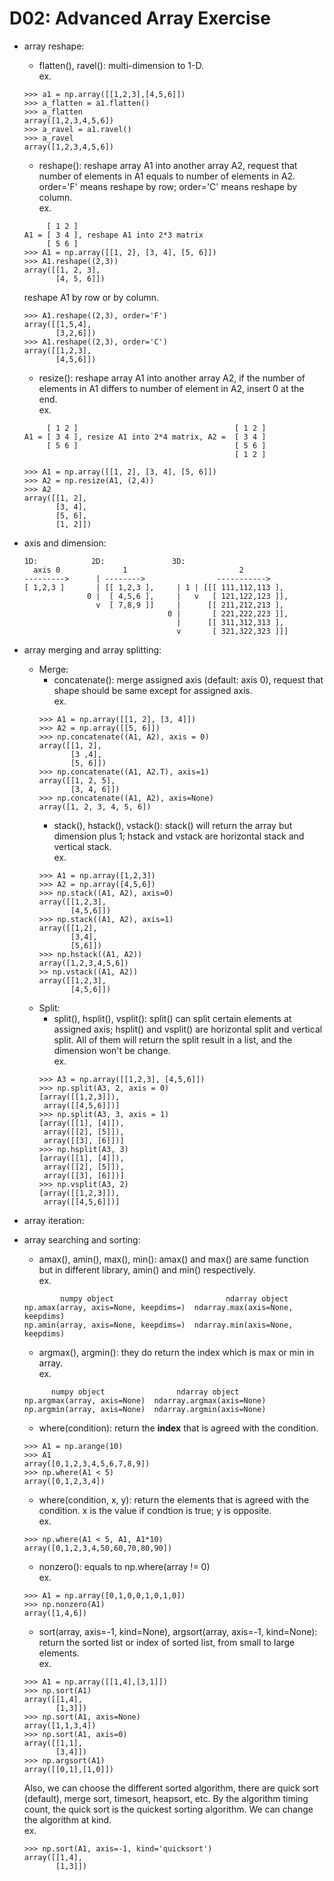 # D02: Advanced Array Exercise
*	array reshape:
	*	flatten(), ravel(): multi-dimension to 1-D.<br>
	ex.
	```
	>>> a1 = np.array([[1,2,3],[4,5,6]])
	>>> a_flatten = a1.flatten()
	>>> a_flatten
	array([1,2,3,4,5,6])
	>>> a_ravel = a1.ravel()
	>>> a_ravel
	array([1,2,3,4,5,6])
	```
	*	reshape(): reshape array A1 into another array A2, request that number of elements in A1 equals to number of elements in A2. order='F' means reshape by row; order='C' means reshape by column.<br>
	ex.
	```
	     [ 1 2 ]
	A1 = [ 3 4 ], reshape A1 into 2*3 matrix
	     [ 5 6 ]
	>>> A1 = np.array([[1, 2], [3, 4], [5, 6]])
	>>> A1.reshape((2,3))
	array([[1, 2, 3],
           [4, 5, 6]])
    ```
    reshape A1 by row or by column.
    ```
    >>> A1.reshape((2,3), order='F')
    array([[1,5,4],
           [3,2,6]])
    >>> A1.reshape((2,3), order='C')
    array([[1,2,3],
           [4,5,6]])
	```
	*	resize(): reshape array A1 into another array A2, if the number of elements in A1 differs to number of element in A2, insert 0 at the end.<br>
	ex. 
	```
	     [ 1 2 ]                                   [ 1 2 ]
	A1 = [ 3 4 ], resize A1 into 2*4 matrix, A2 =  [ 3 4 ]
	     [ 5 6 ]                                   [ 5 6 ]
	                                               [ 1 2 ]
	```

	```
	>>> A1 = np.array([[1, 2], [3, 4], [5, 6]])
	>>> A2 = np.resize(A1, (2,4))
	>>> A2
	array([[1, 2],
		   [3, 4],
		   [5, 6],
		   [1, 2]])
	```
*	axis and dimension:
	```
	1D:            2D:               3D:
	  axis 0              1                         2
	--------->      | -------->                ----------->
	[ 1,2,3 ]       | [[ 1,2,3 ],     | 1 | [[[ 111,112,113 ],
	              0 |  [ 4,5,6 ],     |   v   [ 121,122,123 ]],
	                v  [ 7,8,9 ]]     |      [[ 211,212,213 ],
	                                0 |       [ 221,222,223 ]],
	                                  |      [[ 311,312,313 ],
	                                  v       [ 321,322,323 ]]]
	```
*	array merging and array splitting:
	*	Merge:
		*	concatenate(): merge assigned axis (default: axis 0), request that shape should be same except for assigned axis.<br>
		ex.
		```
		>>> A1 = np.array([[1, 2], [3, 4]])
		>>> A2 = np.array([[5, 6]])
		>>> np.concatenate((A1, A2), axis = 0)
		array([[1, 2],
			   [3 ,4],
			   [5, 6]])
		>>> np.concatenate((A1, A2.T), axis=1)
		array([[1, 2, 5],
       	       [3, 4, 6]])
		>>> np.concatenate((A1, A2), axis=None)
		array([1, 2, 3, 4, 5, 6])
		```
		*	stack(), hstack(), vstack(): stack() will return the array but dimension plus 1; hstack and vstack are horizontal stack and vertical stack.<br>
		ex.
		```
		>>> A1 = np.array([1,2,3])
		>>> A2 = np.array([4,5,6])
		>>> np.stack((A1, A2), axis=0)
		array([[1,2,3],
			   [4,5,6]])
		>>> np.stack((A1, A2), axis=1)
		array([[1,2],
			   [3,4],
			   [5,6]])
		>>> np.hstack((A1, A2))
		array([1,2,3,4,5,6])
		>> np.vstack((A1, A2))
		array([[1,2,3],
			   [4,5,6]])
		```
	*	Split:
		* split(), hsplit(), vsplit(): split() can split certain elements at assigned axis; hsplit() and vsplit() are horizontal split and vertical split. All of them will return the split result in a list, and the dimension won't be change.<br>
		ex.
		```
		>>> A3 = np.array([[1,2,3], [4,5,6]])
		>>> np.split(A3, 2, axis = 0)
		[array([[1,2,3]]),
		 array([[4,5,6]])]
		>>> np.split(A3, 3, axis = 1)
		[array([[1], [4]]),
		 array([[2], [5]]),
		 array([[3], [6]])]
		>>> np.hsplit(A3, 3)
		[array([[1], [4]]),
		 array([[2], [5]]),
		 array([[3], [6]])]
		>>> np.vsplit(A3, 2)
		[array([[1,2,3]]),
		 array([[4,5,6]])]
		```
*	array iteration:
*	array searching and sorting:
	*	amax(), amin(), max(), min(): amax() and max() are same function but in different library, amin() and min() respectively.<br>
	ex.
	```
	        numpy object                         ndarray object
	np.amax(array, axis=None, keepdims=)  ndarray.max(axis=None, keepdims)
	np.amin(array, axis=None, keepdims=)  ndarray.min(axis=None, keepdims)
	```
	*	argmax(), argmin(): they do return the index which is max or min in array.<br>
	ex.
	```
	      numpy object                ndarray object
	np.argmax(array, axis=None)  ndarray.argmax(axis=None)
	np.argmin(array, axis=None)  ndarray.argmin(axis=None)
	```
	*	where(condition): return the **index** that is agreed with the condition.<br>
	```
	>>> A1 = np.arange(10)
	>>> A1
	array([0,1,2,3,4,5,6,7,8,9])
	>>> np.where(A1 < 5)
	array([0,1,2,3,4])
	```
	*	where(condition, x, y): return the elements that is agreed with the condition. x is the value if condtion is true; y is opposite.<br>
	ex.
	```
	>>> np.where(A1 < 5, A1, A1*10)
	array([0,1,2,3,4,50,60,70,80,90])
	```
	*	nonzero(): equals to np.where(array != 0)<br>
	ex.
	```
	>>> A1 = np.array([0,1,0,0,1,0,1,0])
	>>> np.nonzero(A1)
	array([1,4,6])
	```
	*	sort(array, axis=-1, kind=None), argsort(array, axis=-1, kind=None): return the sorted list or index of sorted list, from small to large elements.<br>
	ex.
	```
	>>> A1 = np.array([[1,4],[3,1]])
	>>> np.sort(A1)
	array([[1,4],
	       [1,3]])
	>>> np.sort(A1, axis=None)
	array([1,1,3,4])
	>>> np.sort(A1, axis=0)
	array([[1,1],
	       [3,4]])
	>>> np.argsort(A1)
	array([[0,1],[1,0]])
	```
	Also, we can choose the different sorted algorithm, there are quick sort (default), merge sort, timesort, heapsort, etc. By the algorithm timing count, the quick sort is the quickest sorting algorithm. We can change the algorithm at kind.<br>
	ex.
	```
	>>> np.sort(A1, axis=-1, kind='quicksort')
	array([[1,4],
	       [1,3]])
	```




